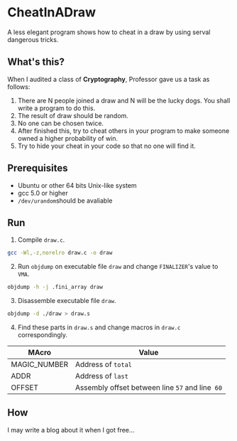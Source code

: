 # CheatInADraw
A less elegant program shows how to cheat in a draw by using serval dangerous tricks.

## What's this?

When I audited a class of **Cryptography**, Professor gave us a task as follows:

1. There are N people joined a draw and N will be the lucky dogs. You shall write a program to do this.
2. The result of draw should be random.
3. No one can be chosen twice.
4. After finished this, try to cheat others in your program to make someone owned a higher probability of win.
5. Try to hide your cheat in your code so that no one will find it.

## Prerequisites

* Ubuntu or other 64 bits Unix-like system
* gcc 5.0 or higher
* `/dev/urandom`should be avaliable

## Run

1. Compile `draw.c`.

```sh
gcc -Wl,-z,norelro draw.c -o draw
```

2. Run `objdump` on  executable file `draw` and change `FINALIZER`'s value to `VMA`.

```sh
objdump -h -j .fini_array draw
```

3. Disassemble executable file `draw`.

```sh
objdump -d ./draw > draw.s
```

4. Find these parts in `draw.s` and change macros in `draw.c` correspondingly.


| MAcro        | Value                                    |
| ------------ | ---------------------------------------- |
| MAGIC_NUMBER | Address of `total`                       |
| ADDR         | Address of `last`                        |
| OFFSET       | Assembly offset between line `57` and line` 60` |


## How

I may write a blog about it when I got free...